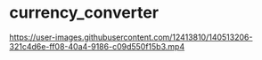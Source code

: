 # currency_converter
 



https://user-images.githubusercontent.com/12413810/140513206-321c4d6e-ff08-40a4-9186-c09d550f15b3.mp4

